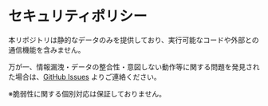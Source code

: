 # セキュリティポリシー

本リポジトリは静的なデータのみを提供しており、実行可能なコードや外部との通信機能を含みません。  

万が一、情報漏洩・データの整合性・意図しない動作等に関する問題を発見された場合は、[GitHub Issues](https://github.com/ryota1207/ip-databank-v4/issues) よりご連絡ください。

※脆弱性に関する個別対応は保証しておりません。

